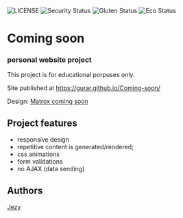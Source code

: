 ![LICENSE](https://img.shields.io/badge/license-MIT-blue.svg?style=flat-square)
![Security Status](https://img.shields.io/security-headers?label=Security&url=https%3A%2F%2Fgithub.com&style=flat-square)
![Gluten Status](https://img.shields.io/badge/Gluten-Free-green.svg)
![Eco Status](https://img.shields.io/badge/ECO-Friendly-green.svg)

# Coming soon
### personal website project

This project is for educational porpuses only.

Site published at https://gurar.github.io/Coming-soon/

Design: [Matrox coming soon](https://cdn.discordapp.com/attachments/648536139677958156/651479019476221953/coming-soon-wide.png)

## Project features
- responsive design
- repetitive content is generated/rendered;
- css animations
- form validations
- no AJAX (data sending)

## Authors
[Jezy](https://github.com/Gurar)
